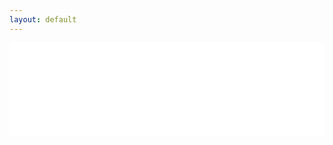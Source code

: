 ```yaml
---
layout: default
---  
```

<iframe name="content" src="help/CN/html/5425.html" 
width="100%" 
onload="this.height=0;var fdh=(this.Document?this.Document.body.scrollHeight:this.contentDocument.body.offsetHeight);this.height=(fdh>700?fdh:700)" 
frameborder="0" scrolling="no"> </iframe>